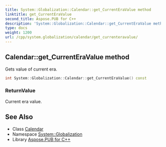 ```yaml
---
title: System::Globalization::Calendar::get_CurrentEraValue method
linktitle: get_CurrentEraValue
second_title: Aspose.PUB for C++
description: 'System::Globalization::Calendar::get_CurrentEraValue method. Gets value of current era in C++.'
type: docs
weight: 1200
url: /cpp/system.globalization/calendar/get_currenteravalue/
---
```

## Calendar::get_CurrentEraValue method


Gets value of current era.

```cpp
int System::Globalization::Calendar::get_CurrentEraValue() const
```


### ReturnValue

Current era value.

## See Also

* Class [Calendar](../)
* Namespace [System::Globalization](../../)
* Library [Aspose.PUB for C++](../../../)
